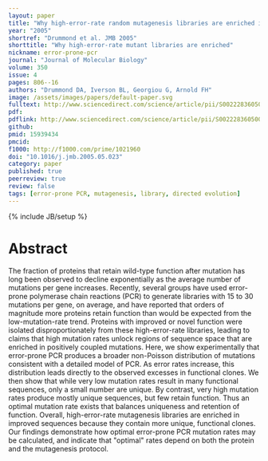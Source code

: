 ```yaml
---
layout: paper
title: "Why high-error-rate random mutagenesis libraries are enriched in functional and improved proteins"
year: "2005"
shortref: "Drummond et al. JMB 2005"
shorttitle: "Why high-error-rate mutant libraries are enriched"
nickname: error-prone-pcr
journal: "Journal of Molecular Biology"
volume: 350
issue: 4
pages: 806--16
authors: "Drummond DA, Iverson BL, Georgiou G, Arnold FH"
image: /assets/images/papers/default-paper.svg
fulltext: http://www.sciencedirect.com/science/article/pii/S0022283605005541
pdf: 
pdflink: http://www.sciencedirect.com/science/article/pii/S0022283605005541/pdfft?md5=d3f07c947c30d2c8636523704d2187a1&pid=1-s2.0-S0022283605005541-main.pdf
github: 
pmid: 15939434
pmcid: 
f1000: http://f1000.com/prime/1021960
doi: "10.1016/j.jmb.2005.05.023"
category: paper
published: true
peerreview: true
review: false
tags: [error-prone PCR, mutagenesis, library, directed evolution]
---
```

{% include JB/setup %}

# Abstract 

The fraction of proteins that retain wild-type function after mutation has long been observed to decline exponentially as the average number of mutations per gene increases. Recently, several groups have used error-prone polymerase chain reactions (PCR) to generate libraries with 15 to 30 mutations per gene, on average, and have reported that orders of magnitude more proteins retain function than would be expected from the low-mutation-rate trend. Proteins with improved or novel function were isolated disproportionately from these high-error-rate libraries, leading to claims that high mutation rates unlock regions of sequence space that are enriched in positively coupled mutations. Here, we show experimentally that error-prone PCR produces a broader non-Poisson distribution of mutations consistent with a detailed model of PCR. As error rates increase, this distribution leads directly to the observed excesses in functional clones. We then show that while very low mutation rates result in many functional sequences, only a small number are unique. By contrast, very high mutation rates produce mostly unique sequences, but few retain function. Thus an optimal mutation rate exists that balances uniqueness and retention of function. Overall, high-error-rate mutagenesis libraries are enriched in improved sequences because they contain more unique, functional clones. Our findings demonstrate how optimal error-prone PCR mutation rates may be calculated, and indicate that "optimal" rates depend on both the protein and the mutagenesis protocol.
